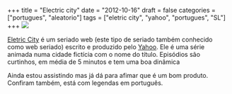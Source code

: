 +++
title = "Electric city"
date = "2012-10-16"
draft = false
categories = ["portugues", "aleatorio"]
tags = ["eletric city", "yahoo", "portugues", "SL"]
+++
![](https://www.tubefilter.com/wp-content/uploads/2012/07/electric-city-600x369.jpg)

[Eletric City](https://br.tv.yahoo.com/electric-city/) é um seriado web
(este tipo de seriado também conhecido como web seriado) escrito e
produzido pelo [Yahoo](https://www.yahoo.com.br). Ele é uma série animada
numa cidade fictícia com o nome do título. Episódios são curtinhos, em
média de 5 minutos e tem uma boa dinâmica

Ainda estou assistindo mas já dá para afimar que é um bom produto.
Confiram também, está com legendas em português.
